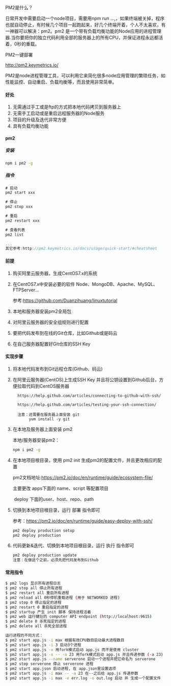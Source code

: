 PM2是什么？

日常开发中需要启动一个node项目，需要用npm run …,，如果终端被关掉，程序也就自动停止，有时候几个项目一起跑起来，好几个终端开着，个人不太喜欢，有一神器可以解决：pm2。pm2 是一个带有负载均衡功能的Node应用的进程管理器.当你要把你的独立代码利用全部的服务器上的所有CPU，并保证进程永远都活着，0秒的重载。

PM2一键部署

http://pm2.keymetrics.io/

PM2是node进程管理工具，可以利用它来简化很多node应用管理的繁琐任务，如性能监控、自动重启、负载均衡等，而且使用非常简单。

#### 好处

1. 无需通过手工或是ftp的方式把本地代码拷贝到服务器上
2. 无需手工启动或是重启远程服务器的Node服务
3. 项目的升级及迭代非常方便
4. 具有负载均衡功能

#### pm2

##### 安装

```bash
npm i pm2 -g
```



##### 指令

```javascript
# 启动
pm2 start xxx

# 停止
pm2 stop xxx

# 重启
pm2 restart xxx

# 查看列表
pm2 list

...
其它参考:http://pm2.keymetrics.io/docs/usage/quick-start/#cheatsheet
```

#### 前提

1. 购买阿里云服务器，生成CentOS7.x的系统

2. 在CentOS7.x中安装必要的软件 Node、MongoDB、Apache、MySQL、FTPServer...

   参考:https://github.com/Duanzihuang/linuxtutorial

3. 本地和服务器安装pm2全局包

4. 对阿里云服务器的安全组规则进行配置

5. 要把代码发布到在线的Git仓库，比如Github或是码云

6. 在自己服务器配置好Git仓库的SSH Key


#### 实现步骤

1. 将本地代码发布到Git远程仓库(Github、码云)

2. 在阿里云服务器(CentOS)上生成SSH Key 并且将公钥设置到Github后台，方便拉取代码到CentOS服务器

         https://help.github.com/articles/connecting-to-github-with-ssh/
        
         https://help.github.com/articles/testing-your-ssh-connection/
         
         注意：还需要在服务器上面安装 git     
        	  yum install -y git

3. 在本地及服务器上面安装 pm2

   本地/服务器安装pm2：    

   ```bash
   npm i pm2 -g
   ```

4. 在本地项目根目录，使用 pm2 init 生成pm2的配置文件，并且更改相应的配置

   pm2文档地址:https://pm2.io/doc/en/runtime/guide/ecosystem-file/

   主要更改 apps下面的 name、script 等配置项目

   ​		deploy 下面的user、host、repo、path

5. 切换到本地项目根目录，运行 部署 指令即可

   参考：https://pm2.io/doc/en/runtime/guide/easy-deploy-with-ssh/

   ```bash
   pm2 deploy production setup
   pm2 deploy production
   ```

6. 代码更新&迭代、切换到本地项目根目录，运行 执行 指令即可

   ```bash
   pm2 deploy production update
   注意：在做这个之前，必须先把代码发布到Github
   ```



#### 常用指令

```bash
$ pm2 logs 显示所有进程日志
$ pm2 stop all 停止所有进程
$ pm2 restart all 重启所有进程
$ pm2 reload all 0秒停机重载进程 (用于 NETWORKED 进程)
$ pm2 stop 0 停止指定的进程
$ pm2 restart 0 重启指定的进程
$ pm2 startup 产生 init 脚本 保持进程活着
$ pm2 web 运行健壮的 computer API endpoint (http://localhost:9615)
$ pm2 delete 0 杀死指定的进程
$ pm2 delete all 杀死全部进程

运行进程的不同方式：
$ pm2 start app.js -i max 根据有效CPU数目启动最大进程数目
$ pm2 start app.js -i 3 启动3个进程
$ pm2 start app.js -x 用fork模式启动 app.js 而不是使用 cluster
$ pm2 start app.js -x -- -a 23 用fork模式启动 app.js 并且传递参数 (-a 23)
$ pm2 start app.js --name serverone 启动一个进程并把它命名为 serverone
$ pm2 stop serverone 停止 serverone 进程
$ pm2 start app.json 启动进程, 在 app.json里设置选项
$ pm2 start app.js -i max -- -a 23 在--之后给 app.js 传递参数
$ pm2 start app.js -i max -e err.log -o out.log 启动 并 生成一个配置文件
```
